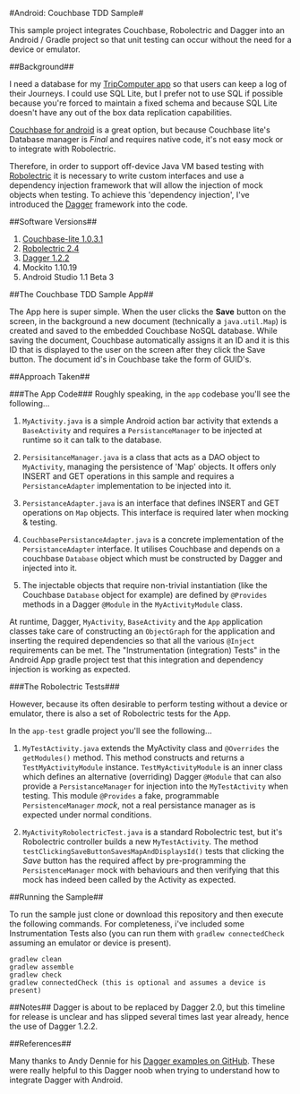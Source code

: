 #Android: Couchbase TDD Sample#

This sample project integrates Couchbase, Robolectric and Dagger into an Android / Gradle project so that unit testing can occur without the need for a device or emulator.

##Background##

I need a database for my [TripComputer app](https://play.google.com/store/apps/details?id=com.soagrowers.android.tripcomputer) so that users can keep a log of their Journeys. I could use SQL Lite, but I prefer not to use SQL if possible because you're forced to maintain a fixed schema and because SQL Lite doesn't have any out of the box data replication capabilities.

[Couchbase for android](http://developer.couchbase.com/mobile/get-started/get-started-mobile/android/index.html) is a great option, but because Couchbase lite's Database manager is *Final* and requires native code, it's not easy mock or to integrate with Robolectric. 

Therefore, in order to support off-device Java VM based testing with [Robolectric](http://robolectric.org) it is necessary to write custom interfaces and use a dependency injection framework that will allow the injection of mock objects when testing. To achieve this 'dependency injection', I've introduced the [Dagger](https://github.com/square/dagger) framework into the code.

##Software Versions##

1. [Couchbase-lite 1.0.3.1](http://developer.couchbase.com/mobile/get-started/get-started-mobile/android/index.html)
2. [Robolectric 2.4](http://robolectric.org/quick-start/)
3. [Dagger 1.2.2](https://github.com/square/dagger)
4. Mockito 1.10.19
5. Android Studio 1.1 Beta 3

##The Couchbase TDD Sample App##

The App here is super simple. When the user clicks the **Save** button on the screen, in the background a new document (technically a `java.util.Map`) is created and saved to the embedded Couchbase NoSQL database. While saving the document, Couchbase automatically assigns it an ID and it is this ID that is displayed to the user on the screen after they click the Save button. The document id's in Couchbase take the form of GUID's.

##Approach Taken##

###The App Code###
Roughly speaking, in the `app` codebase you'll see the following...

1. `MyActivity.java` is a simple Android action bar activity that extends a `BaseActivity` and requires a `PersistanceManager` to be injected at runtime so it can talk to the database.

2. `PersisitanceManager.java` is a class that acts as a DAO object to `MyActivity`, managing the persistence of 'Map' objects. It offers only INSERT and GET operations in this sample and requires a `PersistanceAdapter` implementation to be injected into it.

3. `PersistanceAdapter.java` is an interface that defines INSERT and GET operations on `Map` objects. This interface is required later when mocking & testing.

4. `CouchbasePersistanceAdapter.java` is a concrete implementation of the `PersistanceAdapter` interface. It utilises Couchbase and depends on a couchbase `Database` object which must be constructed by Dagger and injected into it.

5. The injectable objects that require non-trivial instantiation (like the Couchbase `Database` object for example) are defined by `@Provides` methods in a Dagger `@Module` in the `MyActivityModule` class.

At runtime, Dagger, `MyActivity`, `BaseActivity` and the `App` application classes take care of constructing an `ObjectGraph` for the application and inserting the required dependencies so that all the various `@Inject` requirements can be met. The "Instrumentation (integration) Tests" in the Android App gradle project test that this integration and dependency injection is working as expected.

###The Robolectric Tests###

However, because its often desirable to perform testing without a device or emulator, there is also a set of Robolectric tests for the App. 

In the `app-test` gradle project you'll see the following...

1. `MyTestActivity.java` extends the MyActivity class and `@Overrides` the `getModules()` method. This method constructs and returns a `TestMyActivityModule` instance. `TestMyActivityModule` is an inner class which defines an alternative (overriding) Dagger `@Module` that can also provide a `PersistanceManager` for injection into the `MyTestActivity` when testing. This module `@Provides` a fake, programmable `PersistenceManager` _mock_, not a real persistance manager as is expected under normal conditions.

2. `MyActivityRobolectricTest.java` is a standard Robolectric test, but it's Robolectric controller builds a new `MyTestActivity`. The method `testClickingSaveButtonSavesMapAndDisplaysId()` tests that clicking the _Save_ button has the required affect by pre-programming the `PersistenceManager` mock with behaviours and then verifying that this mock has indeed been called by the Activity as expected.

##Running the Sample##

To run the sample just clone or download this repository and then execute the following commands. For completeness, i've included some Instrumentation Tests also (you can run them with `gradlew connectedCheck` assuming an emulator or device is present).

```
gradlew clean
gradlew assemble
gradlew check
gradlew connectedCheck (this is optional and assumes a device is present)
```

##Notes##
Dagger is about to be replaced by Dagger 2.0, but this timeline for release is unclear and has slipped several times last year already, hence the use of Dagger 1.2.2.

##References##

Many thanks to Andy Dennie for his [Dagger examples on GitHub](https://github.com/adennie/fb-android-dagger). These were really helpful to this Dagger noob when trying to understand how to integrate Dagger with Android.